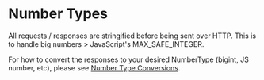 # Number Types

All requests / responses are stringified before being sent over HTTP. This is to handle big numbers > JavaScript's MAX\_SAFE\_INTEGER.

For how to convert the responses to your desired NumberType (bigint, JS number, etc), please see [Number Type Conversions](../../sdk/numbertype-conversions.md).
